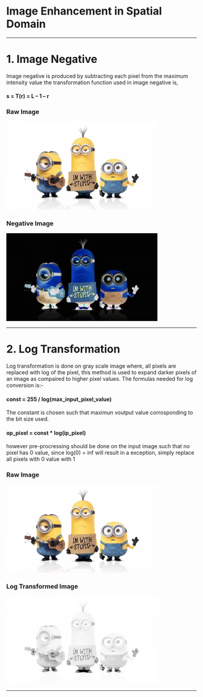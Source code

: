 # Image Enhancement in Spatial Domain

--------------------------------------------------------------------------------------------
# 1. Image Negative
  Image negative is produced by subtracting each pixel from the maximum intensity value
  the transformation function used in image negative is,

  #### **s = T(r) = L – 1 – r**

  ### Raw Image
  <img src="minions_raw.jpg" width="400"> 
  
  ### Negative Image
  <img src="negativeImg.jpg" width="400">
  
--------------------------------------------------------------------------------------------
# 2. Log Transformation 
 Log transformation is done on gray scale image where, all pixels are replaced with log of 
 the pixel, this method is used to expand darker pixels of an image as compaired to higher
 pixel values.
 The formulas needed for log conversion is:-
 #### **const = 255 / log(max_input_pixel_value)**
 The constant is chosen such that maximun voutput value corrosponding to the bit size used.
 #### **op_pixel = const * log(ip_pixel)**
 however pre-procressing should be done on the input image such that no pixel has 0 value,
 since log(0) = inf will result in a exception, simply replace all pixels with 0 value with 1
 ### Raw Image
 <img src="minions_raw.jpg" width="400"> 
  
 ### Log Transformed Image
 <img src="log transformation.jpg" width="400">
 
 --------------------------------------------------------------------------------------------
